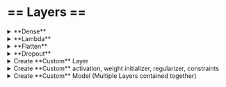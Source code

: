 # ==&nbsp;Layers&nbsp;==


<details><summary>**Dense**</summary><p>
[**Docs**](https://keras.io/layers/core/) 

- **Dense** is fully connected layer that means all neurons in previous layers will be connected to all neurons in fully connected layer. In the last layer we have to specify output dimensions/classes of the model.
#### 1. Class.
```python
keras.layers.Dense(
				units, 
				activation=None, 
				use_bias=True, 
				kernel_initializer='glorot_uniform', 
				bias_initializer='zeros', 
				kernel_regularizer=None, 
				bias_regularizer=None, 
				activity_regularizer=None, 
				kernel_constraint=None, 
				bias_constraint=None
				)
```

#### Example.
```python
from keras.layers.core import  Dense

model = Sequential()
model.add(Lambda(standardize, input_shape=(28, 28, 1)))
model.add(Flatten())
model.add(Dense(10, activation='softmax'))   <----
```
</p>
</details>


<details><summary>**Lambda**</summary>
<p>
[**Docs**](https://keras.io/layers/core/) 

- **Lambda layer** performs simple arithmetic operations like sum, average, exponentiation etc.

#### 1. Class.
```python
keras.layers.Lambda(function, output_shape=None, mask=None, arguments=None)
```

#### Example.
```python
from keras.layers.core import  Lambda

def standardize(x):
    return (x - mean_px)/std_px

model = Sequential()
model.add(Lambda(standardize, input_shape=(28, 28, 1)))  <--
model.add(Flatten())
model.add(Dense(10, activation='softmax'))
```
</p>
</details>


<details><summary>**Flatten**</summary>
<p>
[**Docs**](https://keras.io/layers/core/) 

- **Flatten** will transform input into 1D array.

#### 1. Class.
```python
keras.layers.Flatten(data_format=None)
```

#### Example.
```python
from keras.layers.core import  Flatten

model = Sequential()
model.add(Lambda(standardize, input_shape=(28, 28, 1)))
model.add(Flatten())   <--
model.add(Dense(10, activation='softmax'))
```
</p>
</details>

<details><summary>**Dropout**</summary>
<p>
[**Docs**](https://keras.io/layers/core/) 

- **Dropout** consists in randomly setting a fraction rate of input units to 0 at each update during training time, which helps prevent overfitting.

#### 1. Class.
```python
keras.layers.Dropout(
				rate, 
				noise_shape=None, 
				seed=None
				)
```

#### Example.
```python
from keras.layers.core import  Flatten

model = Sequential()
model.add(Lambda(standardize, input_shape=(28, 28, 1)))
model.add(Flatten())   <--
model.add(Dense(10, activation='softmax'))
```
</p>
</details>

<details><summary>Create **Custom** Layer</summary><p>
```
# A layer with no weights.
exponential_layer = keras.layers.Lambda(lambda x: tf.exp(x))
```

```
# A layer with weights using SubClass.
class MyDense(keras.layers.Layer):
	def __init__(self, units, activation=None, **kwargs):
		super().__init__(**kwargs)
		self.units = units
		self.activation = keras.activations.get(activation)
	
	def build(self, batch_input_shape):
		self.kernel = self.add_weight(name="kernel", shape=[batch_input_shape[-1], self.units], initializer="glorot_normal")
		self.bias = self.add_weight(name="bias", shape=[self.units], initializer="zeros")
		super().build(batch_input_shape) # must be at the end
	
	def call(self, X):
		return self.activation(X @ self.kernel + self.bias)

	def compute_output_shape(self, batch_input_shape):
		return tf.TensorShape(batch_input_shape.as_list()[:-1] + [self.units])
	
	def get_config(self):
		base_config = super().get_config()
		return {**base_config, "units": self.units, "activation":
				keras.activations.serialize(self.activation)}
```

```
# Another example.
class MyGaussianNoise(keras.layers.Layer):
	def __init__(self, stddev, **kwargs):
		super().__init__(**kwargs)
		self.stddev = stddev

	def call(self, X, training=None):
		if training:
			noise = tf.random.normal(tf.shape(X), stddev=self.stddev)
			return X + noise
		else:
			return X

	def compute_output_shape(self, batch_input_shape):
		return batch_input_shape
```
</p></details>

<details><summary>Create **Custom** activation, weight initializer, regularizer, constraints</summary><p>

```
def my_softplus(z): # return value is just tf.nn.softplus(z)
	return tf.math.log(tf.exp(z) + 1.0)

def my_glorot_initializer(shape, dtype=tf.float32):
	stddev = tf.sqrt(2. / (shape[0] + shape[1]))
	return tf.random.normal(shape, stddev=stddev, dtype=dtype)

def my_l1_regularizer(weights):
	return tf.reduce_sum(tf.abs(0.01 * weights))

def my_positive_weights(weights): # return value is just
tf.nn.relu(weights)
	return tf.where(weights < 0., tf.zeros_like(weights), weights)

layer = keras.layers.Dense(30, activation=my_softplus,
							kernel_initializer=my_glorot_initializer,
							kernel_regularizer=my_l1_regularizer,
							kernel_constraint=my_positive_weights)
```

```
# If you want to make the parameters be saved, use SubClass API.
# Note that you must implement the call() method for losses, layers (including activation functions), and models, or the __call__() method 
# for regularizers, initializers, and constraints. For metrics, things are a bit different
class MyL1Regularizer(keras.regularizers.Regularizer):
	def __init__(self, factor):
		self.factor = factor
	def __call__(self, weights):
		return tf.reduce_sum(tf.abs(self.factor * weights))
	def get_config(self):
		return {"factor": self.factor}
```
</p></details>

<details><summary>Create **Custom** Model (Multiple Layers contained together)</summary><p>
```
# Create a Residual Block.
class ResidualBlock(keras.layers.Layer):
	def __init__(self, n_layers, n_neurons, **kwargs):
		super().__init__(**kwargs)
		self.hidden = [keras.layers.Dense(n_neurons, activation="elu", kernel_initializer="he_normal")
						for _ in range(n_layers)]
	
	def call(self, inputs):
		Z = inputs
		for layer in self.hidden:
			Z = layer(Z)
		return inputs + Z
```
```
class ResidualRegressor(keras.Model):
	def __init__(self, output_dim, **kwargs):
		super().__init__(**kwargs)
		self.hidden1 = keras.layers.Dense(30, activation="elu", kernel_initializer="he_normal")
		self.block1 = ResidualBlock(2, 30)
		self.block2 = ResidualBlock(2, 30)
		self.out = keras.layers.Dense(output_dim)

	def call(self, inputs):
		Z = self.hidden1(inputs)
		for _ in range(1 + 3):
			Z = self.block1(Z)
		Z = self.block2(Z)
		return self.out(Z)
```
</p></details>

<details><summary>Create **Custom** Training Loop</summary><p>
```
# <h4>Build your model</h4>
l2_reg = keras.regularizers.l2(0.05)
model = keras.models.Sequential([
	keras.layers.Dense(30, activation="elu",
						kernel_initializer="he_normal",
						kernel_regularizer=l2_reg),
	keras.layers.Dense(1, kernel_regularizer=l2_reg)
])
```

```
# <h4>Define random_batch & status_bar function</h4>
def random_batch(X, y, batch_size=32):
	idx = np.random.randint(len(X), size=batch_size)
	return X[idx], y[idx]
	
def print_status_bar(iteration, total, loss, metrics=None):
	metrics = " - ".join(["{}: {:.4f}".format(m.name, m.result())
						for m in [loss] + (metrics or [])])
	end = "" if iteration < total else "\n"
	print("\r{}/{} - ".format(iteration, total) + metrics, end=end)
```

```
# <h4>Define your hyperparameters</h4>
n_epochs = 5
batch_size = 32
n_steps = len(X_train) // batch_size
optimizer = keras.optimizers.Nadam(lr=0.01)
loss_fn = keras.losses.mean_squared_error
mean_loss = keras.metrics.Mean()
metrics = [keras.metrics.MeanAbsoluteError()]
```


```
# <h4>Write the training loop</h4>
for epoch in range(1, n_epochs + 1):
	print("Epoch {}/{}".format(epoch, n_epochs))
	for step in range(1, n_steps + 1):
		X_batch, y_batch = random_batch(X_train_scaled, y_train)
		with tf.GradientTape() as tape:
			y_pred = model(X_batch, training=True)
			main_loss = tf.reduce_mean(loss_fn(y_batch, y_pred))
			loss = tf.add_n([main_loss] + model.losses)
		gradients = tape.gradient(loss, model.trainable_variables)
		optimizer.apply_gradients(zip(gradients, model.trainable_variables))
		mean_loss(loss)

		for metric in metrics:
			metric(y_batch, y_pred)
		print_status_bar(step * batch_size, len(y_train), mean_loss, metrics)
	print_status_bar(len(y_train), len(y_train), mean_loss, metrics)
	for metric in [mean_loss] + metrics:
		metric.reset_states()
```
</p></details>
